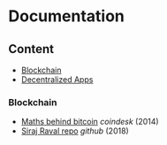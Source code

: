 
# Documentation

## Content

* [Blockchain](#blockchain)
* [Decentralized Apps](#decentralized-app)



### Blockchain

* [Maths behind bitcoin](https://www.coindesk.com/math-behind-bitcoin/) _coindesk_ (2014)
* [Siraj Raval repo](https://github.com/llSourcell/Learn_Blockchain_in_2_months) _github_ (2018)
